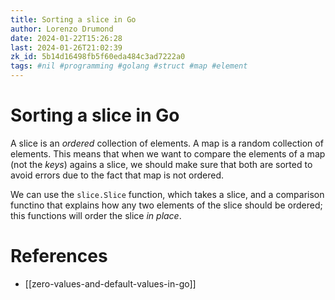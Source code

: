 ```yaml
---
title: Sorting a slice in Go
author: Lorenzo Drumond
date: 2024-01-22T15:26:28
last: 2024-01-26T21:02:39
zk_id: 5b14d16498fb5f60eda484c3ad7222a0
tags: #nil #programming #golang #struct #map #element
---
```



# Sorting a slice in Go
A slice is an _ordered_ collection of elements. A map is a random collection of elements. This means that when we want to compare the elements of a map (not the _keys_) agains a slice, we should make sure that both are sorted to avoid errors due to the fact that map is not ordered.

We can use the `slice.Slice` function, which takes a slice, and a comparison functino that explains how any two elements of the slice should be ordered; this functions will order the slice _in place_.

# References
- [[zero-values-and-default-values-in-go]]
